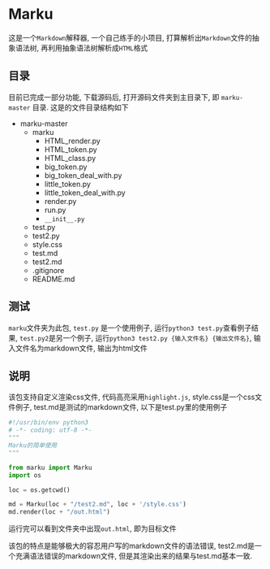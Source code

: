 # Marku

这是一个`Markdown`解释器, 一个自己练手的小项目, 打算解析出`Markdown`文件的抽象语法树, 再利用抽象语法树解析成`HTML`格式

## 目录

目前已完成一部分功能, 下载源码后, 打开源码文件夹到主目录下, 即 `marku-master` 目录. 这是的文件目录结构如下

- marku-master
    - marku
        - HTML_render.py
        - HTML_token.py
        - HTML_class.py
        - big_token.py
        - big_token_deal_with.py
        - little_token.py
        - little_token_deal_with.py
        - render.py
        - run.py
        - `__init__.py`
    - test.py
    - test2.py
    - style.css
    - test.md
    - test2.md
    - .gitignore
    - README.md

## 测试

`marku`文件夹为此包, `test.py` 是一个使用例子, 运行`python3 test.py`查看例子结果, `test.py2`是另一个例子, 运行`python3 test2.py {输入文件名} {输出文件名}`, 输入文件名为markdown文件, 输出为html文件

## 说明

该包支持自定义渲染css文件, 代码高亮采用`highlight.js`, style.css是一个css文件例子, test.md是测试的markdown文件, 以下是test.py里的使用例子

```py
#!/usr/bin/env python3
# -*- coding: utf-8 -*-
"""
Marku的简单使用
"""

from marku import Marku
import os

loc = os.getcwd()

md = Marku(loc + "/test2.md", loc + '/style.css')
md.render(loc + "/out.html")
```

运行完可以看到文件夹中出现`out.html`, 即为目标文件

该包的特点是能够极大的容忍用户写的markdown文件的语法错误, test2.md是一个充满语法错误的markdown文件, 但是其渲染出来的结果与test.md基本一致.
